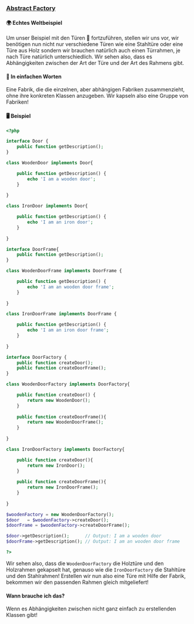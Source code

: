### [Abstract Factory](/abstract-factory.md)

#### 🌍 Echtes Weltbeispiel
Um unser Beispiel mit den Türen 🚪 fortzuführen, stellen wir uns vor, wir benötigen nun nicht nur verschiedene Türen wie eine Stahltüre oder eine Türe aus Holz sondern wir brauchen natürlich auch einen Türrahmen, je nach Türe natürlich unterschiedlich. Wir sehen also, dass es Abhängigkeiten zwischen der Art der Türe und der Art des Rahmens gibt.

#### 💬 In einfachen Worten
Eine Fabrik, die die einzelnen, aber abhängigen Fabriken zusammenzieht, ohne ihre konkreten Klassen anzugeben. Wir kapseln also eine Gruppe von Fabriken! 

#### 🖥 Beispiel

```php 
<?php 

interface Door {
    public function getDescription();
}

class WoodenDoor implements Door{

    public function getDescription() {
        echo 'I am a wooden door';
    }
    
}

class IronDoor implements Door{

    public function getDescription() {
        echo 'I am an iron door';
    }
    
}

interface DoorFrame{
    public function getDescription();
}

class WoodenDoorFrame implements DoorFrame {

    public function getDescription() {
        echo 'I am an wooden door frame';
    }
    
}

class IronDoorFrame implements DoorFrame {

    public function getDescription() {
        echo 'I am an iron door frame';
    }
    
}

interface DoorFactory {
    public function createDoor();
    public function createDoorFrame();
}

class WoodenDoorFactory implements DoorFactory{

    public function createDoor() {
        return new WoodenDoor();
    }
    
    public function createDoorFrame(){
        return new WoodenDoorFrame();
    }
    
}

class IronDoorFactory implements DoorFactory{

    public function createDoor(){
        return new IronDoor();
    }
    
    public function createDoorFrame(){
        return new IronDoorFrame();
    }
    
}

$woodenFactory = new WoodenDoorFactory();
$door   = $woodenFactory->createDoor();
$doorFrame = $woodenFactory->createDoorFrame();

$door->getDescription();      // Output: I am a wooden door
$doorFrame->getDescription(); // Output: I am an wooden door frame

?>
```

Wir sehen also, dass die `WoodenDoorFactory` die Holztüre und den Holzrahmen gekapselt hat, genauso wie die `IronDoorFactory` die Stahltüre und den Stahlrahmen! Erstellen wir nun also eine Türe mit Hilfe der Fabrik, bekommen wir den passenden Rahmen gleich mitgeliefert!

#### Wann brauche ich das? 
Wenn es Abhängigkeiten zwischen nicht ganz einfach zu erstellenden Klassen gibt!